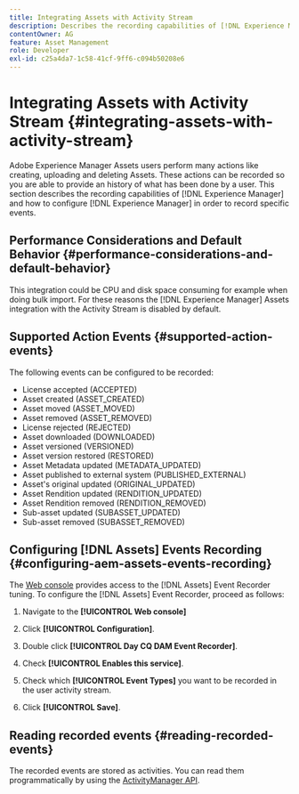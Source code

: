 ```yaml
---
title: Integrating Assets with Activity Stream
description: Describes the recording capabilities of [!DNL Experience Manager] and how to configure [!DNL Experience Manager] to record specific events.
contentOwner: AG
feature: Asset Management
role: Developer
exl-id: c25a4da7-1c58-41cf-9ff6-c094b50208e6
---
```

# Integrating Assets with Activity Stream {#integrating-assets-with-activity-stream}

Adobe Experience Manager Assets users perform many actions like creating, uploading and deleting Assets. These actions can be recorded so you are able to provide an history of what has been done by a user. This section describes the recording capabilities of [!DNL Experience Manager] and how to configure [!DNL Experience Manager] in order to record specific events.

## Performance Considerations and Default Behavior {#performance-considerations-and-default-behavior}

This integration could be CPU and disk space consuming for example when doing bulk import. For these reasons the [!DNL Experience Manager] Assets integration with the Activity Stream is disabled by default.

## Supported Action Events {#supported-action-events}

The following events can be configured to be recorded:

* License accepted (ACCEPTED)
* Asset created (ASSET_CREATED)
* Asset moved (ASSET_MOVED)
* Asset removed (ASSET_REMOVED)
* License rejected (REJECTED)
* Asset downloaded (DOWNLOADED)
* Asset versioned (VERSIONED)
* Asset version restored (RESTORED)
* Asset Metadata updated (METADATA_UPDATED)
* Asset published to external system (PUBLISHED_EXTERNAL)
* Asset's original updated (ORIGINAL_UPDATED)
* Asset Rendition updated (RENDITION_UPDATED)
* Asset Rendition removed (RENDITION_REMOVED)
* Sub-asset updated (SUBASSET_UPDATED)
* Sub-asset removed (SUBASSET_REMOVED)

## Configuring [!DNL Assets] Events Recording {#configuring-aem-assets-events-recording}

The [Web console](/help/sites-deploying/configuring-osgi.md) provides access to the [!DNL Assets] Event Recorder tuning. To configure the [!DNL Assets] Event Recorder, proceed as follows:

1. Navigate to the **[!UICONTROL Web console]** 

1. Click **[!UICONTROL Configuration]**.  

1. Double click **[!UICONTROL Day CQ DAM Event Recorder]**.  

1. Check **[!UICONTROL Enables this service]**.  

1. Check which **[!UICONTROL Event Types]** you want to be recorded in the user activity stream.  

1. Click **[!UICONTROL Save]**.

## Reading recorded events {#reading-recorded-events}

The recorded events are stored as activities. You can read them programmatically by using the [ActivityManager API](https://helpx.adobe.com/experience-manager/6-4/sites/developing/using/reference-materials/javadoc/com/adobe/granite/activitystreams/ActivityManager.html).
